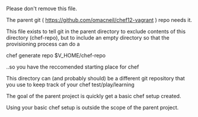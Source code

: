 Please don't remove this file. 

The parent git ( https://github.com/omacneil/chef12-vagrant )
repo needs it. 

This file exists to tell git in the parent directory to 
exclude contents of this directory (chef-repo), 
but to include an empty directory so that the 
provisioning process can do a 

  chef generate repo $V_HOME/chef-repo

..so you have the reccomended starting place for chef

This directory can (and probably should) 
be a different git repository that you 
use to keep track of your chef test/play/learning

The goal of the parent project is quickly get a 
basic chef setup created.

Using your basic chef setup is outside the scope of the parent project. 
